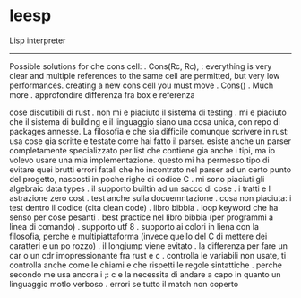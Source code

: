 # leesp
Lisp interpreter

----
Possible solutions for che cons cell:
. Cons(Rc<Cell>, Rc<Cell>), : everything is very clear and multiple references to the same cell are permitted, but very low performances. creating a new cons cell you must move
. Cons()
. Much more
. approfondire differenza fra box e referenza

cose discutibili di rust
. non mi e piaciuto il sistema di testing
. mi e piaciuto che il sistema di building e il linguaggio siano una cosa unica, con repo di packages annesse. La filosofia e che sia difficile comunque scrivere in rust: usa cose gia scritte e testate come hai fatto il parser. esiste anche un parser completamente specializzato per list che contiene gia anche i tipi, ma io volevo usare una mia implementazione. questo mi ha permesso tipo di evitare quei brutti errori fatali che ho incontrato nel parser ad un certo punto del progetto, nascosti in poche righe di codice C
. mi sono piaciuti gli algebraic data types
. il supporto builtin ad un sacco di cose
. i tratti e l astrazione zero cost
. test anche sulla docuemntazione
. cosa non piaciuta: i test dentro il codice (cita clean code)
. libro bibbia
. loop keyword che ha senso per cose pesanti
. best practice nel libro bibbia (per programmi a linea di comando)
. supporto utf 8
. supporto ai colori in liena con la filosofia, perche e multipiattaforma (invece quello del C di mettere dei caratteri e un po rozzo)
. il longjump viene evitato
. la differenza per fare un car o un cdr imopressionante fra rust e c
. controlla le variabili non usate, ti controlla anche come le chiami e che rispetti le regole sintattiche
. perche secondo me usa ancora i ;: c e la necessita di andare a capo in quanto un linguaggio motlo verboso
. errori se tutto il match non coperto